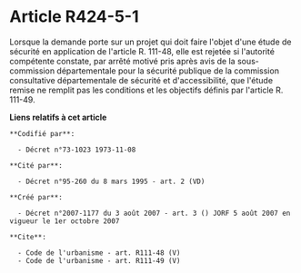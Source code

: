 # Article R424-5-1

Lorsque la demande porte sur un projet qui doit faire l'objet d'une étude de sécurité en application de l'article R. 111-48,
elle est rejetée si l'autorité compétente constate, par arrêté motivé pris après avis de la sous-commission départementale
pour la sécurité publique de la commission consultative départementale de sécurité et d'accessibilité, que l'étude remise ne
remplit pas les conditions et les objectifs définis par l'article R. 111-49.

**Liens relatifs à cet article**

	**Codifié par**:

	  - Décret n°73-1023 1973-11-08

	**Cité par**:

	  - Décret n°95-260 du 8 mars 1995 - art. 2 (VD)

	**Créé par**:

	  - Décret n°2007-1177 du 3 août 2007 - art. 3 () JORF 5 août 2007 en vigueur le 1er octobre 2007

	**Cite**:

	  - Code de l'urbanisme - art. R111-48 (V)
	  - Code de l'urbanisme - art. R111-49 (V)
